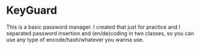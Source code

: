 # KeyGuard
This is a basic password manager. I created that just for practice and I separated password insertion and (en/de)coding in two classes, so you can use any type of encode/hash/whatever you wanna use.